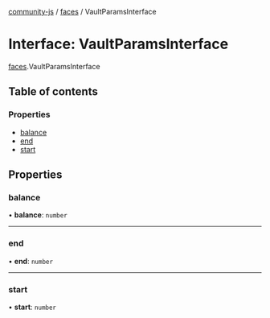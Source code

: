 [community-js](../README.md) / [faces](../modules/faces.md) / VaultParamsInterface

# Interface: VaultParamsInterface

[faces](../modules/faces.md).VaultParamsInterface

## Table of contents

### Properties

- [balance](faces.VaultParamsInterface.md#balance)
- [end](faces.VaultParamsInterface.md#end)
- [start](faces.VaultParamsInterface.md#start)

## Properties

### balance

• **balance**: `number`

___

### end

• **end**: `number`

___

### start

• **start**: `number`
